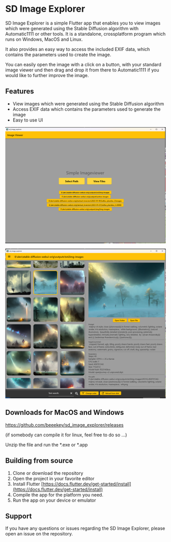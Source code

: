 # SD Image Explorer

SD Image Explorer is a simple Flutter app that enables you to view images which were generated using the Stable Diffusion algorithm with
Automatic1111 or other tools. It is a standalone, crossplatform program which runs on Windows, MacOS and Linux.

It also provides an easy way to access the included EXIF data, which contains the parameters used to create the image.

You can easily open the image with a click on a button, with your standard image viewer und then drag and drop it from there to Automatic1111 if
you would like to further improve the image.

## Features

- View images which were generated using the Stable Diffusion algorithm
- Access EXIF data which contains the parameters used to generate the image
- Easy to use UI

![Start Screen](readme_imgs/main_screen.png?raw=true "Start Screen")

![Preview Screen](readme_imgs/image_screen.png?raw=true "Preview Screen")

## Downloads for MacOS and Windows
https://github.com/beeekey/sd_image_explorer/releases

(if somebody can compile it for linux, feel free to do so ...)

Unzip the file and run the *.exe or *.app

## Building from source

1. Clone or download the repository
2. Open the project in your favorite editor
3. Install Flutter [https://docs.flutter.dev/get-started/install](https://docs.flutter.dev/get-started/install)
4. Compile the app for the platform you need.
5. Run the app on your device or emulator


## Support

If you have any questions or issues regarding the SD Image Explorer, please open an issue on the repository.
